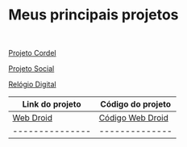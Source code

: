 # Meus principais projetos

 
 <br>

<a href="https://rafaelnikolaspuggi.github.io/My_Learning/Estudonauta/html-css/Desafios/Des_12_Projeto_cordel/" target="_blank" class="externo">Projeto Cordel</a> <br>

<a href="https://rafaelnikolaspuggi.github.io/My_Learning/Estudonauta/html-css/Desafios/Des_15_Projeto_Social/" target="_blank" class="externo">Projeto Social</a>

<a href="https://rafaelnikolaspuggi.github.io/My_Learning/Projetinhos/Rel%C3%B3gio%20Digital/" target="_blank" class="externo">Relógio Digital</a>


| Link do projeto | Código do projeto 
| --------------- | -------------- |
| <a href="https://rafaelnikolaspuggi.github.io/My_Learning/Estudonauta/html-css/Desafios/Des_10_Projeto_web_droid/" target="_blank" class="externo">Web Droid</a> | <a href="https://github.com/RafaelNikolasPuggi/My_Learning/tree/main/Estudonauta/html-css/Desafios/Des_10_Projeto_web_droid" target="_blank" class="externo">Código Web Droid</a> |
| --------------- | -------------- |

